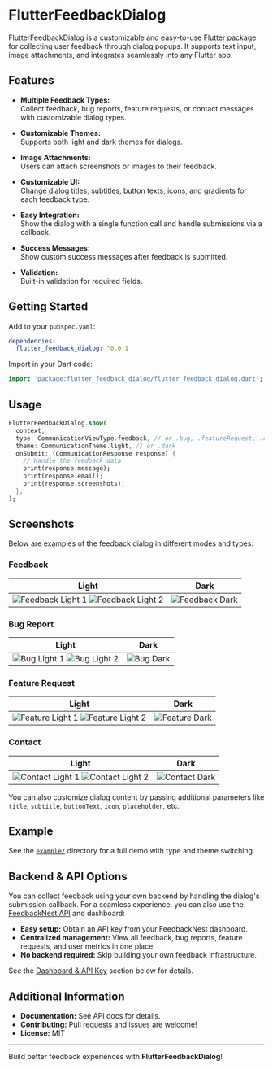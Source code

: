 # FlutterFeedbackDialog

FlutterFeedbackDialog is a customizable and easy-to-use Flutter package for collecting user feedback through dialog popups. It supports text input, image attachments, and integrates seamlessly into any Flutter app.

## Features

- **Multiple Feedback Types:**  
  Collect feedback, bug reports, feature requests, or contact messages with customizable dialog types.

- **Customizable Themes:**  
  Supports both light and dark themes for dialogs.

- **Image Attachments:**  
  Users can attach screenshots or images to their feedback.

- **Customizable UI:**  
  Change dialog titles, subtitles, button texts, icons, and gradients for each feedback type.

- **Easy Integration:**  
  Show the dialog with a single function call and handle submissions via a callback.

- **Success Messages:**  
  Show custom success messages after feedback is submitted.

- **Validation:**  
  Built-in validation for required fields.

## Getting Started

Add to your `pubspec.yaml`:

```yaml
dependencies:
  flutter_feedback_dialog: ^0.0.1
```

Import in your Dart code:

```dart
import 'package:flutter_feedback_dialog/flutter_feedback_dialog.dart';
```

## Usage

```dart
FlutterFeedbackDialog.show(
  context,
  type: CommunicationViewType.feedback, // or .bug, .featureRequest, .contact
  theme: CommunicationTheme.light, // or .dark
  onSubmit: (CommunicationResponse response) {
    // Handle the feedback data
    print(response.message);
    print(response.email);
    print(response.screenshots);
  },
);
```

## Screenshots

Below are examples of the feedback dialog in different modes and types:

### Feedback
| Light | Dark |
|-------|------|
| ![Feedback Light 1](screenshots/feedback_1_light.png) ![Feedback Light 2](screenshots/feedback_2_light.png) | ![Feedback Dark](screenshots/feedback_dark.png) |

### Bug Report
| Light | Dark |
|-------|------|
| ![Bug Light 1](screenshots/bug_1_light.png) ![Bug Light 2](screenshots/bug_2_light.png) | ![Bug Dark](screenshots/bug_dark.png) |

### Feature Request
| Light | Dark |
|-------|------|
| ![Feature Light 1](screenshots/feature_1_light.png) ![Feature Light 2](screenshots/feature_2_light.png) | ![Feature Dark](screenshots/feature_dark.png) |

### Contact
| Light | Dark |
|-------|------|
| ![Contact Light 1](screenshots/contact_1_light.png) ![Contact Light 2](screenshots/contact_2_light.png) | ![Contact Dark](screenshots/contact_dark.png) |

You can also customize dialog content by passing additional parameters like `title`, `subtitle`, `buttonText`, `icon`, `placeholder`, etc.

## Example

See the [`example/`](example/) directory for a full demo with type and theme switching.

## Backend & API Options

You can collect feedback using your own backend by handling the dialog's submission callback. For a seamless experience, you can also use the [FeedbackNest API](https://feedbacknest.app) and dashboard:

- **Easy setup:** Obtain an API key from your FeedbackNest dashboard.
- **Centralized management:** View all feedback, bug reports, feature requests, and user metrics in one place.
- **No backend required:** Skip building your own feedback infrastructure.

See the [Dashboard & API Key](#dashboard--api-key) section below for details.

## Additional Information

- **Documentation:** See API docs for details.
- **Contributing:** Pull requests and issues are welcome!
- **License:** MIT

---

Build better feedback experiences with **FlutterFeedbackDialog**!